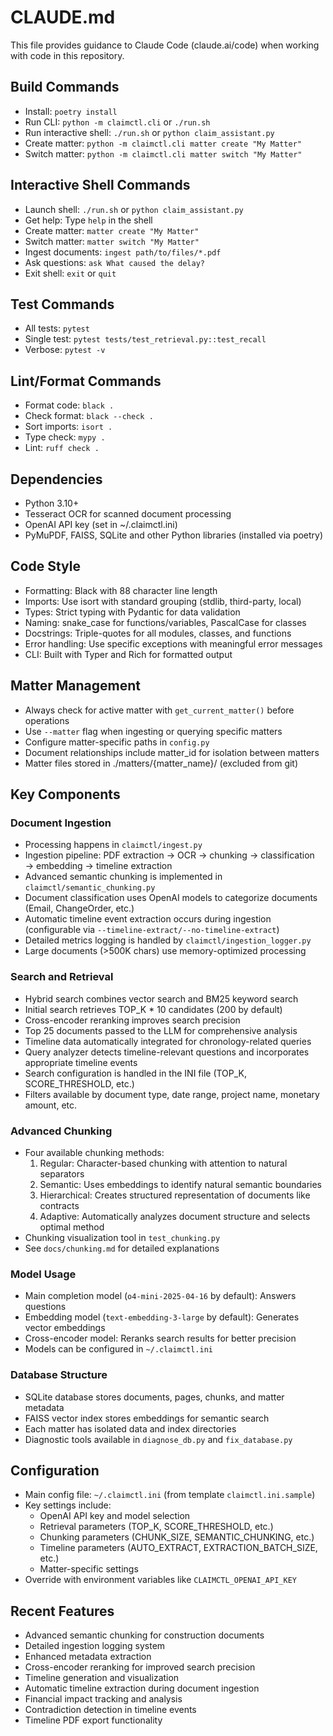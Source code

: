 # CLAUDE.md

This file provides guidance to Claude Code (claude.ai/code) when working with code in this repository.

## Build Commands
- Install: `poetry install`
- Run CLI: `python -m claimctl.cli` or `./run.sh`
- Run interactive shell: `./run.sh` or `python claim_assistant.py`
- Create matter: `python -m claimctl.cli matter create "My Matter"`
- Switch matter: `python -m claimctl.cli matter switch "My Matter"`

## Interactive Shell Commands
- Launch shell: `./run.sh` or `python claim_assistant.py`
- Get help: Type `help` in the shell
- Create matter: `matter create "My Matter"`
- Switch matter: `matter switch "My Matter"`
- Ingest documents: `ingest path/to/files/*.pdf`
- Ask questions: `ask What caused the delay?`
- Exit shell: `exit` or `quit`

## Test Commands
- All tests: `pytest`
- Single test: `pytest tests/test_retrieval.py::test_recall`
- Verbose: `pytest -v`

## Lint/Format Commands
- Format code: `black .`
- Check format: `black --check .`
- Sort imports: `isort .`
- Type check: `mypy .`
- Lint: `ruff check .`

## Dependencies
- Python 3.10+
- Tesseract OCR for scanned document processing
- OpenAI API key (set in ~/.claimctl.ini)
- PyMuPDF, FAISS, SQLite and other Python libraries (installed via poetry)

## Code Style
- Formatting: Black with 88 character line length
- Imports: Use isort with standard grouping (stdlib, third-party, local)
- Types: Strict typing with Pydantic for data validation
- Naming: snake_case for functions/variables, PascalCase for classes
- Docstrings: Triple-quotes for all modules, classes, and functions
- Error handling: Use specific exceptions with meaningful error messages
- CLI: Built with Typer and Rich for formatted output

## Matter Management
- Always check for active matter with `get_current_matter()` before operations
- Use `--matter` flag when ingesting or querying specific matters
- Configure matter-specific paths in `config.py`
- Document relationships include matter_id for isolation between matters
- Matter files stored in ./matters/{matter_name}/ (excluded from git)

## Key Components

### Document Ingestion
- Processing happens in `claimctl/ingest.py`
- Ingestion pipeline: PDF extraction → OCR → chunking → classification → embedding → timeline extraction
- Advanced semantic chunking is implemented in `claimctl/semantic_chunking.py`
- Document classification uses OpenAI models to categorize documents (Email, ChangeOrder, etc.)
- Automatic timeline event extraction occurs during ingestion (configurable via `--timeline-extract/--no-timeline-extract`)
- Detailed metrics logging is handled by `claimctl/ingestion_logger.py`
- Large documents (>500K chars) use memory-optimized processing

### Search and Retrieval
- Hybrid search combines vector search and BM25 keyword search
- Initial search retrieves TOP_K * 10 candidates (200 by default)
- Cross-encoder reranking improves search precision
- Top 25 documents passed to the LLM for comprehensive analysis
- Timeline data automatically integrated for chronology-related queries
- Query analyzer detects timeline-relevant questions and incorporates appropriate timeline events
- Search configuration is handled in the INI file (TOP_K, SCORE_THRESHOLD, etc.)
- Filters available by document type, date range, project name, monetary amount, etc.

### Advanced Chunking
- Four available chunking methods:
  1. Regular: Character-based chunking with attention to natural separators
  2. Semantic: Uses embeddings to identify natural semantic boundaries
  3. Hierarchical: Creates structured representation of documents like contracts
  4. Adaptive: Automatically analyzes document structure and selects optimal method
- Chunking visualization tool in `test_chunking.py`
- See `docs/chunking.md` for detailed explanations

### Model Usage
- Main completion model (`o4-mini-2025-04-16` by default): Answers questions
- Embedding model (`text-embedding-3-large` by default): Generates vector embeddings
- Cross-encoder model: Reranks search results for better precision
- Models can be configured in `~/.claimctl.ini`

### Database Structure
- SQLite database stores documents, pages, chunks, and matter metadata
- FAISS vector index stores embeddings for semantic search
- Each matter has isolated data and index directories
- Diagnostic tools available in `diagnose_db.py` and `fix_database.py`

## Configuration
- Main config file: `~/.claimctl.ini` (from template `claimctl.ini.sample`)
- Key settings include:
  - OpenAI API key and model selection
  - Retrieval parameters (TOP_K, SCORE_THRESHOLD, etc.)
  - Chunking parameters (CHUNK_SIZE, SEMANTIC_CHUNKING, etc.)
  - Timeline parameters (AUTO_EXTRACT, EXTRACTION_BATCH_SIZE, etc.)
  - Matter-specific settings
- Override with environment variables like `CLAIMCTL_OPENAI_API_KEY`

## Recent Features
- Advanced semantic chunking for construction documents
- Detailed ingestion logging system
- Enhanced metadata extraction
- Cross-encoder reranking for improved search precision
- Timeline generation and visualization
- Automatic timeline extraction during document ingestion
- Financial impact tracking and analysis
- Contradiction detection in timeline events
- Timeline PDF export functionality
